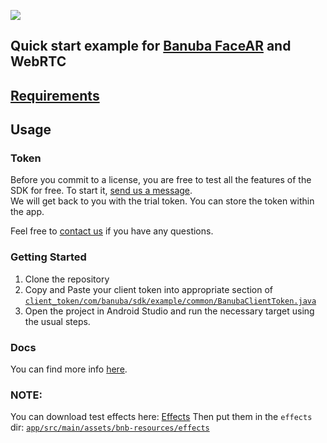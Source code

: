 [![](https://www.banuba.com/hubfs/Banuba_November2018/Images/Banuba%20SDK.png)](https://docs.banuba.com/face-ar-sdk-v1/android/android_overview)

## Quick start example for [Banuba FaceAR](https://docs.banuba.com/face-ar-sdk-v1/android/android_overview) and WebRTC

## [Requirements](https://docs.banuba.com/face-ar-sdk-v1/overview/system_requirements)

## Usage
### Token
Before you commit to a license, you are free to test all the features of the SDK for free. To start it, [send us a message](https://www.banuba.com/facear-sdk/face-filters#form).  
We will get back to you with the trial token.
You can store the token within the app.  

Feel free to [contact us](https://docs.banuba.com/face-ar-sdk-v1/support) if you have any questions.

### Getting Started

1. Clone the repository
2. Copy and Paste your client token into appropriate section of 
[`client_token/com/banuba/sdk/example/common/BanubaClientToken.java`](client_token/com/banuba/sdk/example/common/BanubaClientToken.java)
3. Open the project in Android Studio and run the necessary target using the usual steps.

### Docs
You can find more info [here](https://docs.banuba.com/face-ar-sdk-v1/android/android_overview).

### NOTE:
You can download test effects here: [Effects](https://docs.banuba.com/face-ar-sdk-v1/overview/demo_face_filters)
Then put them in the `effects` dir: [`app/src/main/assets/bnb-resources/effects`](app/src/main/assets/bnb-resources/effects) 
